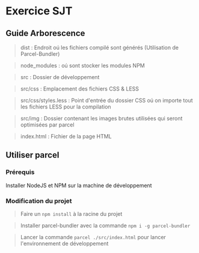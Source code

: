 # Exercice SJT
## Guide Arborescence 

>dist : Endroit oú les fichiers compilé sont générés (Utilisation de Parcel-Bundler)

>node_modules : oú sont stocker les modules NPM

>src : Dossier de développement

>src/css : Emplacement des fichiers CSS & LESS

>src/css/styles.less : Point d'entrée du dossier CSS oú on importe tout les fichiers LESS pour la compilation

>src/img : Dossier contenant les images brutes utilisées qui seront optimisées par parcel

>index.html : Fichier de la page HTML

## Utiliser parcel

### Prérequis 
Installer NodeJS et NPM sur la machine de développement

### Modification du projet
>Faire un `npm install` à la racine du projet

>Installer parcel-bundler avec la commande `npm i -g parcel-bundler`

>Lancer la commande `parcel ./src/index.html` pour lancer l'environnement de développement 